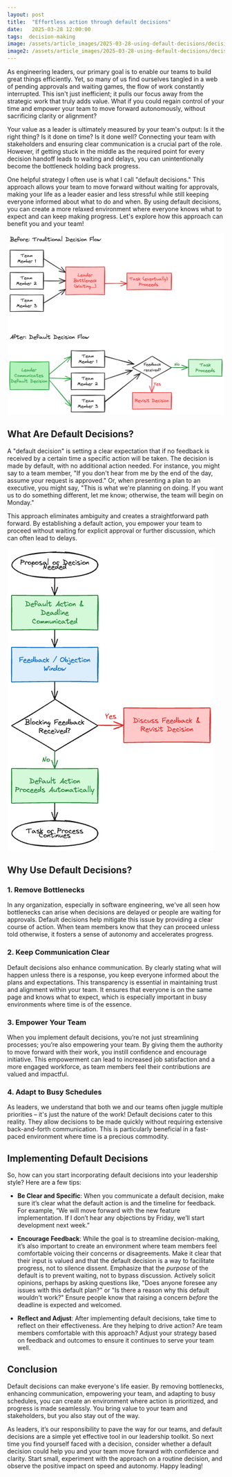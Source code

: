 ```yaml
---
layout: post
title:  "Effortless action through default decisions"
date:   2025-03-28 12:00:00
tags:  decision-making 
image: /assets/article_images/2025-03-28-using-default-decisions/decision.jpg
image2: /assets/article_images/2025-03-28-using-default-decisions/decision-mobile.jpg
---
```


As engineering leaders, our primary goal is to enable our teams to build great things efficiently. Yet, so many of us find ourselves tangled in a web of pending approvals and waiting games, the flow of work constantly interrupted. This isn't just inefficient; it pulls our focus away from the strategic work that truly adds value. What if you could regain control of your time and empower your team to move forward autonomously, without sacrificing clarity or alignment?

Your value as a leader is ultimately measured by your team's output: Is it the right thing? Is it done on time? Is it done well? Connecting your team with stakeholders and ensuring clear communication is a crucial part of the role. However, if getting stuck in the middle as the required point for every decision handoff leads to waiting and delays, you can unintentionally become the bottleneck holding back progress.

One helpful strategy I often use is what I call "default decisions." This approach allows your team to move forward without waiting for approvals, making your life as a leader easier and less stressful while still keeping everyone informed about what to do and when. By using default decisions, you can create a more relaxed environment where everyone knows what to expect and can keep making progress. Let's explore how this approach can benefit you and your team!

![Breaking the Bottleneck with Default Decisions](/assets/article_images/2025-03-28-using-default-decisions/default-decisions-flow.png)

## What Are Default Decisions?

A "default decision" is setting a clear expectation that if no feedback is received by a certain time a specific action will be taken. The decision is made by default, with no additional action needed. For instance, you might say to a team member, "If you don't hear from me by the end of the day, assume your request is approved." Or, when presenting a plan to an executive, you might say, "This is what we're planning on doing. If you want us to do something different, let me know; otherwise, the team will begin on Monday."

This approach eliminates ambiguity and creates a straightforward path forward. By establishing a default action, you empower your team to proceed without waiting for explicit approval or further discussion, which can often lead to delays.

![Default Decision Process Flow](/assets/article_images/2025-03-28-using-default-decisions/default-decision-process.png)

## Why Use Default Decisions?

### 1. Remove Bottlenecks

In any organization, especially in software engineering, we've all seen how bottlenecks can arise when decisions are delayed or people are waiting for approvals. Default decisions help mitigate this issue by providing a clear course of action. When team members know that they can proceed unless told otherwise, it fosters a sense of autonomy and accelerates progress.

### 2. Keep Communication Clear

Default decisions also enhance communication. By clearly stating what will happen unless there is a response, you keep everyone informed about the plans and expectations. This transparency is essential in maintaining trust and alignment within your team. It ensures that everyone is on the same page and knows what to expect, which is especially important in busy environments where time is of the essence.

### 3. Empower Your Team

When you implement default decisions, you’re not just streamlining processes; you’re also empowering your team. By giving them the authority to move forward with their work, you instill confidence and encourage initiative. This empowerment can lead to increased job satisfaction and a more engaged workforce, as team members feel their contributions are valued and impactful.

### 4. Adapt to Busy Schedules

As leaders, we understand that both we and our teams often juggle multiple priorities – it's just the nature of the work! Default decisions cater to this reality. They allow decisions to be made quickly without requiring extensive back-and-forth communication. This is particularly beneficial in a fast-paced environment where time is a precious commodity.

## Implementing Default Decisions

So, how can you start incorporating default decisions into your leadership style? Here are a few tips:

- **Be Clear and Specific**: When you communicate a default decision, make sure it’s clear what the default action is and the timeline for feedback. For example, “We will move forward with the new feature implementation. If I don’t hear any objections by Friday, we’ll start development next week.”

- **Encourage Feedback**: While the goal is to streamline decision-making, it’s also important to create an environment where team members feel comfortable voicing their concerns or disagreements. Make it clear that their input is valued and that the default decision is a way to facilitate progress, not to silence dissent. Emphasize that the *purpose* of the default is to prevent waiting, not to bypass discussion. Actively solicit opinions, perhaps by asking questions like, "Does anyone foresee any issues with this default plan?" or "Is there a reason why this default wouldn't work?" Ensure people know that raising a concern *before* the deadline is expected and welcomed.

- **Reflect and Adjust**: After implementing default decisions, take time to reflect on their effectiveness. Are they helping to drive action? Are team members comfortable with this approach? Adjust your strategy based on feedback and outcomes to ensure it continues to serve your team well.

## Conclusion

Default decisions can make everyone's life easier. By removing bottlenecks, enhancing communication, empowering your team, and adapting to busy schedules, you can create an environment where action is prioritized, and progress is made seamlessly. You bring value to your team and stakeholders, but you also stay out of the way.

As leaders, it’s our responsibility to pave the way for our teams, and default decisions are a simple yet effective tool in our leadership toolkit. So next time you find yourself faced with a decision, consider whether a default decision could help you and your team move forward with confidence and clarity. Start small, experiment with the approach on a routine decision, and observe the positive impact on speed and autonomy. Happy leading!